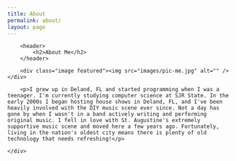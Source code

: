 ```yaml
---
title: About
permalink: about/
layout: page
---
```


<section id="about" class="four">
    <div class="container">

        <header>
            <h2>About Me</h2>
        </header>

        <div class="image featured"><img src="images/pic-me.jpg" alt="" /></div>

        <p>I grew up in Deland, FL and started programming when I was a teenager. I'm currently studying computer science at SJR State. In the early 2000s I began hosting house shows in Deland, FL, and I've been heavily involved with the DIY music scene ever since. Not a day has gone by when I wasn't in a band actively writing and performing original music. I fell in love with St. Augustine's extremely supportive music scene and moved here a few years ago. Fortunately, living in the nation's oldest city means there is plenty of old technology that needs refreshing!</p>

    </div>
</section>